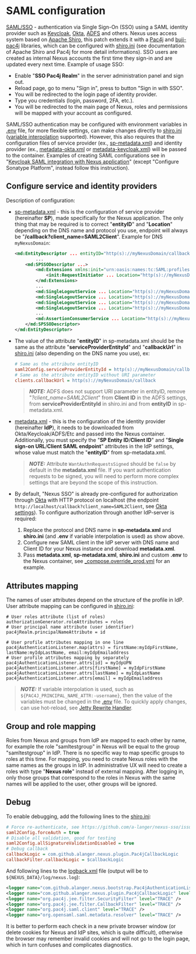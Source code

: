 # SAML configuration

[SAML/SSO][0] - authentication via Single Sign-On (SSO) using a SAML identity provider such as [Keycloak][4], [Okta][5], [ADFS][6] and others. Nexus uses access system based on [Apache Shiro][1], this patch extends it with a [Pac4j][3] and [buji-pac4j][2] libraries, which can be configured with [shiro.ini](../nexus-pac4j-plugin/src/main/config/shiro.ini) (see documentation of Apache Shiro and Pac4j for more detail informations). SSO users are created as internal Nexus accounts the first time they sign-in and are updated every next time. Example of usage SSO:

* Enable "**SSO Pac4j Realm**" in the server administration panel and sign out.
* Reload page, go to menu "Sign in", press to button "Sign in with SSO".
* You will be redirected to the login page of identity provider.
* Type you credentials (login, password, 2FA, etc.).
* You will be redirected to the main page of Nexus, roles and permissions will be mapped with your account as configured.

SAML/SSO authentication may be configured with environment variables in [.env](../.env) file, for more flexible settings, can make changes directly to [shiro.ini](../nexus-pac4j-plugin/src/main/config/shiro.ini) ([variable interpolation][8] supported). However, this also requires that the configuration files of service provider (ex., [sp-metadata.xml](../nexus-pac4j-plugin/src/main/config/sp-metadata.xml)) and identity provider (ex., [metadata-okta.xml](../nexus-pac4j-plugin/src/main/config/metadata.xml) or [metadata-keycloak.xml](../nexus-pac4j-plugin/src/main/config/metadata-keycloak.xml)) will be passed to the container. Examples of creating SAML configurations see in "[Keycloak SAML integration with Nexus application][7]" (except "Configure Sonatype Platform", instead follow this instruction).

## Configure service and identity providers

Description of configuration:

* [sp-metadata.xml](../nexus-pac4j-plugin/src/main/config/sp-metadata.xml) - this is the configuration of service provider (hereinafter **SP**), made specifically for the Nexus application. The only thing that may be required is to correct "**entityID**" and "**Location**" depending on the DNS name and protocol you use, endpoint will always be "**/callback?client_name=SAML2Client**". Example for DNS `myNexusDomain`:

    ```xml
    <md:EntityDescriptor ... entityID="http(s)://myNexusDomain/callback?client_name=SAML2Client" validUntil="2042-03-17T05:02:50.999Z">
            ...
        <md:SPSSODescriptor ...>
            <md:Extensions xmlns:init="urn:oasis:names:tc:SAML:profiles:SSO:request-init">
                <init:RequestInitiator ... Location="http(s)://myNexusDomain/callback?client_name=SAML2Client"/>
            </md:Extensions>
            ...
            <md:SingleLogoutService ... Location="http(s)://myNexusDomain/callback?client_name=SAML2Client&amp;logoutendpoint=true"/>
            <md:SingleLogoutService ... Location="http(s)://myNexusDomain/callback?client_name=SAML2Client&amp;logoutendpoint=true"/>
            <md:SingleLogoutService ... Location="http(s)://myNexusDomain/callback?client_name=SAML2Client&amp;logoutendpoint=true"/>
            <md:SingleLogoutService ... Location="http(s)://myNexusDomain/callback?client_name=SAML2Client&amp;logoutendpoint=true"/>
            ...
            <md:AssertionConsumerService ... Location="http(s)://myNexusDomain/callback?client_name=SAML2Client" index="0"/>
        </md:SPSSODescriptor>
    </md:EntityDescriptor>
    ```

* The value of the attribute "**entityID**" in sp-metadata.xml should be the same as the attribute "**serviceProviderEntityId**" and "**callbackUrl**" in [shiro.ini](../nexus-pac4j-plugin/src/main/config/shiro.ini) (also depending on the DNS name you use), ex:

    ```ini
    # Same as the attribute entityID
    saml2Config.serviceProviderEntityId = http(s)://myNexusDomain/callback?client_name=SAML2Client
    # Same as the attribute entityID without URI parameter
    clients.callbackUrl = http(s)://myNexusDomain/callback
    ```

    > **_NOTE:_** ADFS does not support URI parameter in entityID, remove "_?client_name=SAML2Client_" from **Client ID** in the ADFS settings, from **serviceProviderEntityId** in shiro.ini and from **entityID** in sp-metadata.xml.

* [metadata.xml](../nexus-pac4j-plugin/src/main/config/metadata.xml) - this is the configuration of the identity provider (hereinafter **IdP**), it needs to be downloaded from Okta/Keycloak/ADFS/Etc and passed into the Nexus container. Additionally, you must specify the "**SP Entity ID**/**Client ID**" and "**Single sign-on URL**/**Client SAML endpoint**" attributes in the IdP settings, whose value must match the "**entityID**" from sp-metadata.xml.

    > **_NOTE:_** Attribute `WantAuthnRequestsSigned` should be `false` by default in the **metadata.xml** file. If you want authentication requests to be signed, you will need to perform more complex settings that are beyond the scope of this instruction.

* By default, "Nexus SSO" is already pre-configured for authorization through [Okta](https://www.okta.com/) with HTTP protocol on localhost (the endpoint `http://localhost/callback?client_name=SAML2Client`, see [Okta settings](./Okta-Nexus-SAML.png)). To configure authorization through another IdP-server is required:
    1. Replace the protocol and DNS name in **sp-metadata.xml** and **shiro.ini** (and **.env** if variable interpolation is used) as show above.
    2. Configure new SAML client in the IdP server with DNS name and Client ID for your Nexus instance and download **metadata.xml**.
    3. Pass **metadata.xml**, **sp-metadata.xml**, **shiro.ini** and custom **.env** to the Nexus container, see [_compose.override_prod.yml](../_compose.override_prod.yml) for an example.

## Attributes mapping

The names of user attributes depend on the structure of the profile in IdP. User attribute mapping can be configured in [shiro.ini](../nexus-pac4j-plugin/src/main/config/shiro.ini):

```properties
# User roles attribute (list of roles)
authorizationGenerator.roleAttributes = roles
# User principal name attribute (user identifier)
pac4jRealm.principalNameAttribute = id

# User profile attributes mapping in one line
pac4jAuthenticationListener.map(attrs) = firstName:myIdpFirstName, lastName:myIdpLastName, email:myIdpEmailaddress
# User profile attributes mapping by separately
pac4jAuthenticationListener.attrs[id] = myIdpUPN
pac4jAuthenticationListener.attrs[firstName] = myIdpFirstName
pac4jAuthenticationListener.attrs[lastName] = myIdpLastName
pac4jAuthenticationListener.attrs[email] = myIdpEmailaddress
```

> **_NOTE:_** If variable interpolation is used, such as `${PAC4J_PRINCIPAL_NAME_ATTR:-username}`, then the value of the variables must be changed in the [.env](../.env) file. To quickly apply changes, can use hot-reload, see [Jetty Rewrite Handler](./Patch.md#jetty-rewrite-handler).

## Group and role mapping

Roles from Nexus and groups from IdP are mapped to each other by name, for example the role "samltestgroup" in Nexus will be equal to the group "samltestgroup" in IdP. There is no specific way to map specific groups to roles at this time. For mapping, you need to create Nexus roles with the same names as the groups in IdP. In administrative UX will need to create a roles with type "**Nexus role**" instead of external mapping. After logging in, only those groups that correspond to the roles in Nexus with the same names will be applied to the user, other groups will be ignored.

## Debug

To enable debugging, add the following lines to the [shiro.ini](../nexus-pac4j-plugin/src/main/config/shiro.ini):

```ini
# Force re-authenticate, see https://github.com/a-langer/nexus-sso/issues/11
saml2Config.forceAuth = true
# Disable all validation, good for testing
saml2Config.allSignatureValidationDisabled = true
# Debug callback
callbackLogic = com.github.alanger.nexus.plugin.Pac4jCallbackLogic
callbackFilter.callbackLogic = $callbackLogic
```

And following lines to the [logback.xml](../etc/logback/logback.xml) file (output will be to `${NEXUS_DATA}/log/nexus.log`):

```xml
<logger name="com.github.alanger.nexus.bootstrap.Pac4jAuthenticationListener" level="TRACE" />
<logger name="com.github.alanger.nexus.plugin.Pac4jCallbackLogic" level="TRACE" />
<logger name="org.pac4j.jee.filter.SecurityFilter" level="TRACE" />
<logger name="org.pac4j.jee.filter.CallbackFilter" level="TRACE" />
<logger name="org.pac4j.saml.client" level="TRACE" />
<logger name="org.opensaml.saml.metadata.resolver" level="TRACE" />
```

It is better to perform each check in a new private browser window (or delete cookies for Nexus and IdP sites, which is quite difficult), otherwise the browser may remember invalid cookies and will not go to the login page, which in turn confuses and complicates diagnostics.

[0]: https://help.sonatype.com/en/saml.html "Nexus PRO SAML"
[1]: https://shiro.apache.org/web.html "Shiro security framework"
[2]: https://github.com/bujiio/buji-pac4j "Bridge from Pac4j to Shiro"
[3]: https://www.pac4j.org/docs/clients/saml.html "Pac4j security framework"
[4]: https://www.keycloak.org/docs/latest/server_admin/#assembly-managing-clients_server_administration_guide "Keycloak SAML"
[5]: https://developer.okta.com/docs/concepts/saml/#enabling-saml-for-everyone-vs-a-subset-of-users "Okta SAML"
[6]: https://docs.microsoft.com/en-us/power-apps/maker/portals/configure/configure-saml2-settings "ADFS SAML"
[7]: https://support.sonatype.com/hc/en-us/articles/1500000976522-Keycloak-SAML-integration-with-Nexus-Applications "Keycloak-SAML + Nexus"
[8]: https://commons.apache.org/proper/commons-configuration/userguide/howto_basicfeatures.html "Variable interpolation"
